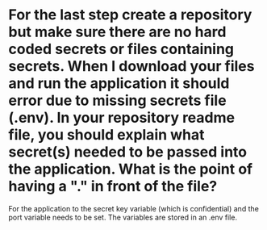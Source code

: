 # For the last step create a repository but make sure there are no hard coded secrets or files containing secrets. When I download your files and run the application it should error due to missing secrets file (.env). In your repository readme file, you should explain what secret(s) needed to be passed into the application. What is the point of having a "." in front of the file?

For the application to the secret key variable (which is confidential) and the port variable needs to be set. The variables are stored in an .env file. 
